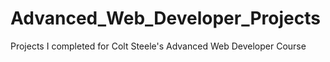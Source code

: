 # Advanced_Web_Developer_Projects
Projects I completed for Colt Steele's Advanced Web Developer Course
